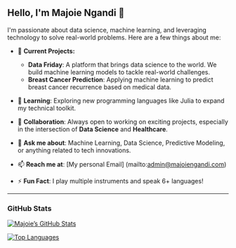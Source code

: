 ## Hello, I'm Majoie Ngandi 👋

I'm passionate about data science, machine learning, and leveraging technology to solve real-world problems. Here are a few things about me:

- 🔭 **Current Projects:**
  - **Data Friday**: A platform that brings data science to the world. We build machine learning models to tackle real-world challenges.
  - **Breast Cancer Prediction**: Applying machine learning to predict breast cancer recurrence based on medical data.
  
- 🌱 **Learning**: Exploring new programming languages like Julia to expand my technical toolkit.
  
- 👯 **Collaboration**: Always open to working on exciting projects, especially in the intersection of **Data Science** and **Healthcare**.

- 💬 **Ask me about**: Machine Learning, Data Science, Predictive Modeling, or anything related to tech innovations.

- 📫 **Reach me at**: [My personal Email] (mailto:admin@majoiengandi.com)

- ⚡ **Fun Fact**: I play multiple instruments and speak 6+ languages!

---

### GitHub Stats
[![Majoie’s GitHub Stats](https://github-readme-stats.vercel.app/api?username=stickz-man)](https://github.com/stickz-man)

[![Top Languages](https://github-readme-stats.vercel.app/api/top-langs/?username=stickz-man&layout=compact)](https://github.com/stickz-man)
